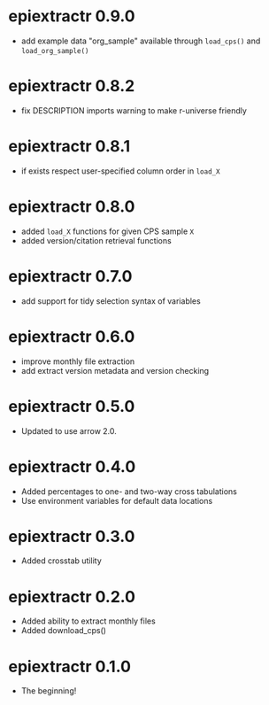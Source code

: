 # epiextractr 0.9.0
* add example data "org_sample" available through `load_cps()` and `load_org_sample()`

# epiextractr 0.8.2
* fix DESCRIPTION imports warning to make r-universe friendly

# epiextractr 0.8.1
* if exists respect user-specified column order in `load_X`

# epiextractr 0.8.0
* added `load_X` functions for given CPS sample `X`
* added version/citation retrieval functions

# epiextractr 0.7.0
* add support for tidy selection syntax of variables

# epiextractr 0.6.0

* improve monthly file extraction
* add extract version metadata and version checking

# epiextractr 0.5.0

* Updated to use arrow 2.0.

# epiextractr 0.4.0

* Added percentages to one- and two-way cross tabulations
* Use environment variables for default data locations

# epiextractr 0.3.0

* Added crosstab utility

# epiextractr 0.2.0

* Added ability to extract monthly files
* Added download_cps()

# epiextractr 0.1.0

* The beginning!
